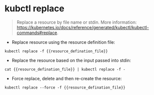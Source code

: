 # kubctl replace

> Replace a resource by file name or stdin.
> More information: <https://kubernetes.io/docs/reference/generated/kubectl/kubectl-commands#replace>.

- Replace resource using the resource definition file:

`kubectl replace -f {{resource_defination_file}}`

- Replace the resource based on the input passed into stdin:

`cat {{resource_defination_file}} | kubectl replace -f -`

- Force replace, delete and then re-create the resource:

`kubectl replace --force -f {{resource_defination_file}}`
